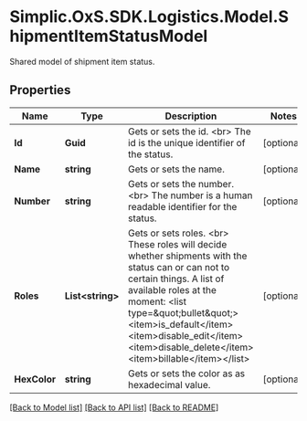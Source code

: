 # Simplic.OxS.SDK.Logistics.Model.ShipmentItemStatusModel
Shared model of shipment item status.

## Properties

Name | Type | Description | Notes
------------ | ------------- | ------------- | -------------
**Id** | **Guid** | Gets or sets the id.  &lt;br&gt;  The id is the unique identifier of the status.   | [optional] 
**Name** | **string** | Gets or sets the name. | [optional] 
**Number** | **string** | Gets or sets the number.  &lt;br&gt;  The number is a human readable identifier for the status.   | [optional] 
**Roles** | **List&lt;string&gt;** | Gets or sets roles.  &lt;br&gt;  These roles will decide whether shipments with the status can or can not to certain things.    A list of available roles at the moment:  &lt;list type&#x3D;\&quot;bullet\&quot;&gt;&lt;item&gt;is_default&lt;/item&gt;&lt;item&gt;disable_edit&lt;/item&gt;&lt;item&gt;disable_delete&lt;/item&gt;&lt;item&gt;billable&lt;/item&gt;&lt;/list&gt; | [optional] 
**HexColor** | **string** | Gets or sets the color as as hexadecimal value. | [optional] 

[[Back to Model list]](../README.md#documentation-for-models) [[Back to API list]](../README.md#documentation-for-api-endpoints) [[Back to README]](../README.md)

